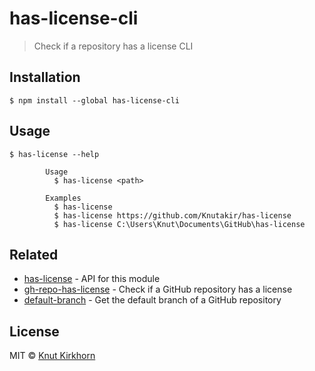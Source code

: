 # has-license-cli
> Check if a repository has a license CLI

## Installation
```
$ npm install --global has-license-cli
```

## Usage
```
$ has-license --help

        Usage
          $ has-license <path>

        Examples
          $ has-license
          $ has-license https://github.com/Knutakir/has-license
          $ has-license C:\Users\Knut\Documents\GitHub\has-license 
```

## Related
- [has-license](https://github.com/Knutakir/has-license) - API for this module
- [gh-repo-has-license](https://github.com/Knutakir/gh-repo-has-license) - Check if a GitHub repository has a license
- [default-branch](https://github.com/Knutakir/default-branch) - Get the default branch of a GitHub repository

## License
MIT © [Knut Kirkhorn](LICENSE)
